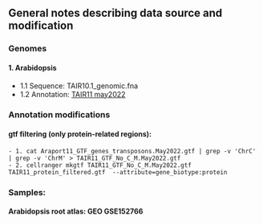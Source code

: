 ## General notes describing data source and modification

### Genomes 
#### 1. Arabidopsis
- 1.1 Sequence: TAIR10.1_genomic.fna 
- 1.2 Annotation: [TAIR11 may2022](https://www.arabidopsis.org/download/index-auto.jsp?dir=%2Fdownload_files%2FGenes%2FAraport11_genome_release)

### Annotation modifications
#### gtf filtering (only protein-related regions):

```
- 1. cat Araport11_GTF_genes_transposons.May2022.gtf | grep -v 'ChrC' | grep -v 'ChrM' > TAIR11_GTF_No_C_M.May2022.gtf
- 2. cellranger mkgtf TAIR11_GTF_No_C_M.May2022.gtf TAIR11_protein_filtered.gtf  --attribute=gene_biotype:protein

```

### Samples: 
#### Arabidopsis root atlas: GEO GSE152766
